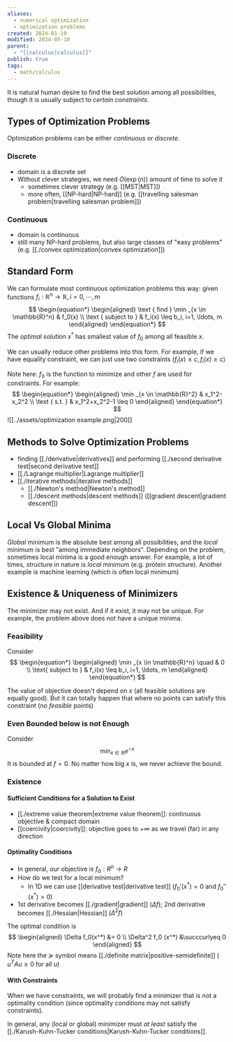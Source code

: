 ```yaml
---
aliases:
  - numerical optimization
  - optimization problems
created: 2024-01-19
modified: 2024-05-10
parent:
  - "[[calculus|calculus]]"
publish: true
tags:
  - math/calculus
---
```

It is natural human desire to find the best solution among all possibilities,
though it is usually subject to *certain constraints*.

## Types of Optimization Problems
Optimization problems can be either *continuous* or *discrete*.
### Discrete
  - domain is a discrete set
  - Without clever strategies, we need $O(\exp(n))$ amount of time to solve it
    - sometimes clever strategy (e.g. [[MST|MST]])
    - more often, [[NP-hard|NP-hard]] (e.g. [[travelling salesman problem|travelling salesman problem]])
### Continuous
  - domain is continuous
  - still many NP-hard problems, but also large classes of "easy problems" (e.g. [[./convex optimization|convex optimization]])

## Standard Form
We can formulate most continuous optimization problems this way:
given functions  $f_i: \mathbb{R}^n \rightarrow \mathbb{R}, i = 0, \cdots, m$
$$
    \begin{equation*}
    \begin{aligned}
    \text { find } \min _{x \in \mathbb{R}^n} & f_0(x) \\
    \text { subject to } & f_i(x) \leq b_i, i=1, \ldots, m
    \end{aligned}
    \end{equation*}
$$
The _optimal solution_ $x^*$ has smallest value of $f_0$ among all feasible $x$.

We can usually reduce other problems into this form.
For example, if we have equality constraint, we can just use two constraints ($f_i(x) \le c, f_i(x) \ge c$)

Note here: $f_0$ is the function to minimize and other $f$ are used for constraints.
For example:
$$
\begin{equation*}
\begin{aligned}
\min _{x \in \mathbb{R}^2} & x_1^2-x_2^2 \\
\text { s.t. } & x_1^2+x_2^2-1 \leq 0
\end{aligned}
\end{equation*}
$$
![[../assets/optimization example.png|200]]

## Methods to Solve Optimization Problems
- finding [[./derivative|derivatives]] and performing [[./second derivative test|second derivative test]]
- [[./Lagrange multiplier|Lagrange multiplier]]
- [[./iterative methods|iterative methods]]
  - [[./Newton's method|Newton's method]]
  - [[./descent methods|descent methods]] ([[gradient descent|gradient descent]])

## Local Vs Global Minima
_Global_ minimum is the absolute best among all possibilities,
and the _local_ minimum is best "among immediate neighbors".
Depending on the problem, sometimes local minima is a good enough answer.
For example, a lot of times, structure in nature is _local_ minimum (e.g. protein structure).
Another example is machine learning (which is often local minimum)

## Existence & Uniqueness of Minimizers
The minimizer may not exist. And if it exist, it may not be unique.
For example, the problem above does not have a unique minima.

### Feasibility
Consider
$$
\begin{equation*}
\begin{aligned}
\min _{x \in \mathbb{R}^n} \quad & 0 \\
\text{ subject to } & f_i(x) \leq b_i, i=1, \ldots, m
\end{aligned}
\end{equation*}
$$

The value of objective doesn't depend on $x$ (all feasible solutions are equally good).
But it can totally happen that where no points can satisfy this constraint (no _feasible_ points)

### Even Bounded below is not Enough
Consider
$$\min _{x \in \mathbb{R}} e^{-x}$$
It is bounded at $f = 0$. No matter how big $x$ is, we never achieve the bound.

### Existence
#### Sufficient Conditions for a Solution to Exist
- [[./extreme value theorem|extreme value theorem]]: continuous objective & compact domain
- [[coercivity|coercivity]]: objective goes to $+\infty$ as we travel (far) in any direction

#### Optimality Conditions
- In general, our objective is $f_0: R^n \rightarrow R$
- How do we test for a local minimum?
  - In 1D we can use [[derivative test|derivative test]] ($f_0'(x^*) = 0$ and $f_0''(x^*) > 0$)
- 1st derivative becomes [[./gradient|gradient]] ($\Delta f$); 2nd derivative becomes [[./Hessian|Hessian]] ($\Delta^2 f$)

The optimal condition is
$$
  \begin{aligned}
  \Delta f_0(x^*) &= 0 \\
  \Delta^2 f_0 (x^*) &\succcurlyeq 0
  \end{aligned}
$$
  Note here the $\succcurlyeq$ symbol means [[./definite matrix|positive-semidefinite]] ( $u^TAu \ge 0 \text{ for all } u$)

#### With Constraints
When we have constraints, we will probably find a minimizer that is not a optimality condition (since optimality conditions may not satisfy constraints).

In general, any (local or global) minimizer must _at least_ satisfy the [[./Karush-Kuhn-Tucker conditions|Karush-Kuhn-Tucker conditions]].